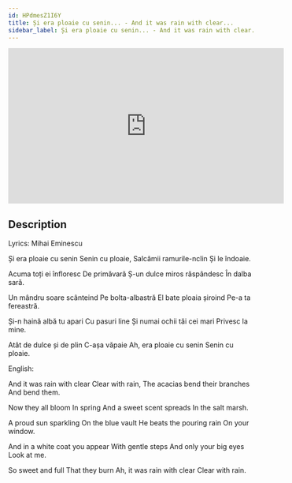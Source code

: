 ```yaml
---
id: HPdmesZ1I6Y
title: Și era ploaie cu senin... - And it was rain with clear...
sidebar_label: Și era ploaie cu senin... - And it was rain with clear...
---
```


<iframe
  width="560"
  height="315"
  src="https://www.youtube.com/embed/HPdmesZ1I6Y"
  title="YouTube video player"
  frameborder="0"
  allow="accelerometer; autoplay; clipboard-write; encrypted-media; gyroscope; picture-in-picture; web-share"
  referrerpolicy="strict-origin-when-cross-origin"
  allowfullscreen
></iframe>

## Description

Lyrics: Mihai Eminescu

Și era ploaie cu senin
Senin cu ploaie,
Salcâmii ramurile-nclin
Și le îndoaie.

Acuma toți ei înfloresc
De primăvară
Ș-un dulce miros răspândesc
În dalba sară.

Un mândru soare scânteind
Pe bolta-albastră
El bate ploaia șiroind
Pe-a ta fereastră.

Și-n haină albă tu apari
Cu pasuri line
Și numai ochii tăi cei mari
Privesc la mine.

Atât de dulce și de plin
C-așa văpaie
Ah, era ploaie cu senin
Senin cu ploaie.

English:

And it was rain with clear
Clear with rain,
The acacias bend their branches
And bend them.

Now they all bloom
In spring
And a sweet scent spreads
In the salt marsh.

A proud sun sparkling
On the blue vault
He beats the pouring rain
On your window.

And in a white coat you appear
With gentle steps
And only your big eyes
Look at me.

So sweet and full
That they burn
Ah, it was rain with clear
Clear with rain.
